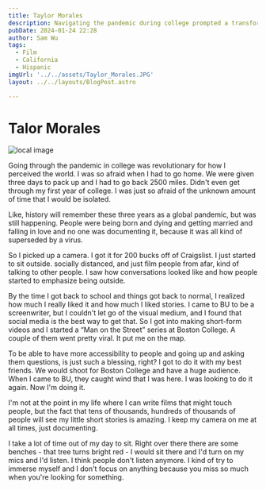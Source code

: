 ```yaml
---
title: Taylor Morales
description: Navigating the pandemic during college prompted a transformative shift in perception, leading Taylor to pick up a camera.
pubDate: 2024-01-24 22:28
author: Sam Wu
tags:
  - Film
  - California
  - Hispanic
imgUrl: '../../assets/Taylor_Morales.JPG'
layout: ../../layouts/BlogPost.astro

---
```

# Talor Morales

![local image](../../assets/Taylor_Morales.JPG)

Going through the pandemic in college was revolutionary for how I perceived the world. I was so afraid when I had to go home. We were given three days to pack up and I had to go back 2500 miles. Didn't even get through my first year of college. I was just so afraid of the unknown amount of time that I would be isolated.

Like, history will remember these three years as a global pandemic, but was still happening. People were being born and dying and getting married and falling in love and no one was documenting it, because it was all kind of superseded by a virus.

So I picked up a camera. I got it for 200 bucks off of Craigslist. I just started to sit outside. socially distanced, and just film people from afar, kind of talking to other people. I saw how conversations looked like and how people started to emphasize being outside. 

By the time I got back to school and things got back to normal, I realized how much I really liked it and how much I liked stories. I came to BU to be a screenwriter, but I couldn't let go of the visual medium, and I found that social media is the best way to get that. So I got into making short-form videos and I started a “Man on the Street” series at Boston College. A couple of them went pretty viral. It put me on the map.

To be able to have more accessibility to people and going up and asking them questions, is just such a blessing, right? I got to do it with my best friends. We would shoot for Boston College and have a huge audience. When I came to BU, they caught wind that I was here. I was looking to do it again. Now I'm doing it.

I'm not at the point in my life where I can write films that might touch people, but the fact that tens of thousands, hundreds of thousands of people will see my little short stories is amazing. I keep my camera on me at all times, just documenting.

I take a lot of time out of my day to sit. Right over there there are some benches - that tree turns bright red - I would sit there and I'd turn on my mics and I'd listen. I think people don't listen anymore. I kind of try to immerse myself and I don't focus on anything because you miss so much when you're looking for something.
